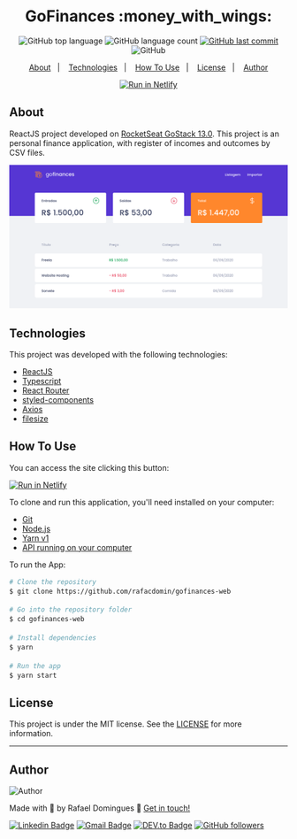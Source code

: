 <h1 align="center">
    GoFinances :money_with_wings:
    <br>
</h1>

<p align="center">
  <img alt="GitHub top language" src="https://img.shields.io/github/languages/top/rafacdomin/gofinances-web.svg">

  <img alt="GitHub language count" src="https://img.shields.io/github/languages/count/rafacdomin/gofinances-web.svg">
  
  <a href="https://github.com/rafacdomin/gofinances-web/commits/master">
    <img alt="GitHub last commit" src="https://img.shields.io/github/last-commit/rafacdomin/gofinances-web.svg">
  </a>

  <img alt="GitHub" src="https://img.shields.io/github/license/rafacdomin/gofinances-web.svg">
</p>

<p align="center">
  <a href="#about">About</a>&nbsp;&nbsp;&nbsp;|&nbsp;&nbsp;&nbsp;
  <a href="#technologies">Technologies</a>&nbsp;&nbsp;&nbsp;|&nbsp;&nbsp;&nbsp;
  <a href="#how-to-use">How To Use</a>&nbsp;&nbsp;&nbsp;|&nbsp;&nbsp;&nbsp;
  <a href="#license">License</a>&nbsp;&nbsp;&nbsp;|&nbsp;&nbsp;&nbsp;
  <a href="#author">Author</a>
</p>

<p align="center">
  <a href="https://mygofinances.netlify.app" target="_blank"><img src="https://api.netlify.com/api/v1/badges/553c749d-5122-4b43-a8a8-c8e6a84310e5/deploy-status" alt="Run in Netlify"></a>
</p>

## About

ReactJS project developed on [RocketSeat GoStack 13.0](https://rocketseat.com.br/). This project is an personal finance application, with register of incomes and outcomes by CSV files.

<p align='center'>
  <img src="https://raw.githubusercontent.com/rafacdomin/GoFinances/master/.github/gofinances.png" alt="GoFinances Homepage" width="700"/>
</p>

## Technologies

This project was developed with the following technologies:

- [ReactJS](https://reactjs.org)
- [Typescript](https://www.typescriptlang.org/)
- [React Router](https://reactrouter.com)
- [styled-components](https://styled-components.com/)
- [Axios](https://github.com/axios/axios)
- [filesize](https://www.npmjs.com/package/filesize)

## How To Use

You can access the site clicking this button:

<a href="https://mygofinances.netlify.app" target="_blank"><img src="https://api.netlify.com/api/v1/badges/553c749d-5122-4b43-a8a8-c8e6a84310e5/deploy-status" alt="Run in Netlify"></a>

To clone and run this application, you'll need installed on your computer:
- [Git](https://git-scm.com)
- [Node.js](https://nodejs.org/)
- [Yarn v1](https://classic.yarnpkg.com/) 
- [API running on your computer](https://github.com/rafacdomin/gofinances-api)

To run the App:

```bash
# Clone the repository
$ git clone https://github.com/rafacdomin/gofinances-web

# Go into the repository folder
$ cd gofinances-web

# Install dependencies
$ yarn

# Run the app
$ yarn start
```


## License

This project is under the MIT license. See the [LICENSE](https://github.com/rafacdomin/gofinances-web/blob/master/LICENSE) for more information.

---

## Author

<img  border-radius="50px" src="https://avatars3.githubusercontent.com/u/40310160?s=460&u=d2babe9b7f1c365955699550074910a1957525c8&v=4" width="100px" alt="Author"/>

Made with :purple_heart: by Rafael Domingues :wave: [Get in touch!](https://www.linkedin.com/in/rafaelcodomingues/)

[![Linkedin Badge](https://img.shields.io/badge/-Rafael_Domingues-blue?style=flat-square&logo=Linkedin&logoColor=white&link=https://www.linkedin.com/in/rafaelcodomingues/)](https://www.linkedin.com/in/rafaelcodomingues/)
[![Gmail Badge](https://img.shields.io/badge/-rafaelcodomingues@gmail.com-c14438?style=flat-square&logo=Gmail&logoColor=white&link=mailto:rafaelcodomingues@gmail.com)](mailto:rafaelcodomingues@gmail.com)
[![DEV.to Badge](https://img.shields.io/badge/DEV.to-rafacdomin-black)](https://dev.to/rafacdomin)
[![GitHub followers](https://img.shields.io/github/followers/rafacdomin?label=Follow&style=social)](https://github.com/rafacdomin/?tab=follow)
